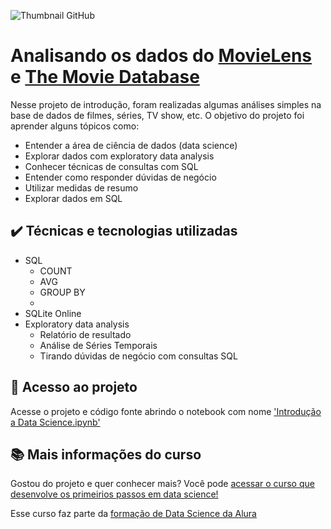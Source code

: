 ![Thumbnail GitHub](Data%20Science-Data%20Science.png)
# Analisando os dados do [MovieLens](https://movielens.org/) e [The Movie Database](https://www.themoviedb.org/)
Nesse projeto de introdução, foram realizadas algumas análises simples na base de dados de filmes, séries, TV show, etc. 
O objetivo do projeto foi aprender alguns tópicos como:
- Entender a área de ciência de dados (data science)
- Explorar dados com exploratory data analysis
- Conhecer técnicas de consultas com SQL
- Entender como responder dúvidas de negócio
- Utilizar medidas de resumo
- Explorar dados em SQL

## ✔️ Técnicas e tecnologias utilizadas

- SQL
  - COUNT
  - AVG
  - GROUP BY
  - 
- SQLite Online
- Exploratory data analysis
  - Relatório de resultado
  - Análise de Séries Temporais
  - Tirando dúvidas de negócio com consultas SQL

## 📁 Acesso ao projeto

Acesse o projeto e código fonte abrindo o notebook com nome ['Introdução a Data Science.ipynb'](https://github.com/izotan/Cursos/blob/main/Introducao-a-Data-Science/Introdu%C3%A7%C3%A3o%20a%20Data%20Science.ipynb)

## 📚 Mais informações do curso

Gostou do projeto e quer conhecer mais? Você pode [acessar o curso que desenvolve os primeirios passos em data science!](https://cursos.alura.com.br/course/data-science-primeiros-passos)

Esse curso faz parte da [formação de Data Science da Alura](https://cursos.alura.com.br/formacao-data-science)
